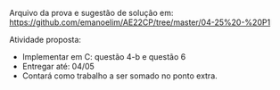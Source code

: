 Arquivo da prova e sugestão de solução em: https://github.com/emanoelim/AE22CP/tree/master/04-25%20-%20P1

Atividade proposta:
- Implementar em C: questão 4-b e questão 6
- Entregar até: 04/05 
- Contará como trabalho a ser somado no ponto extra.













